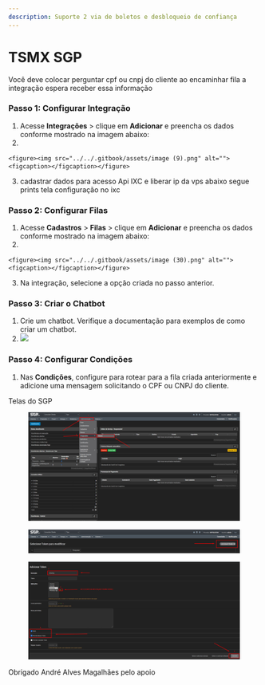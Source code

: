 ```yaml
---
description: Suporte 2 via de boletos e desbloqueio de confiança
---
```


# TSMX SGP

Você deve colocar perguntar cpf ou cnpj do cliente ao encaminhar fila a integração espera receber essa informação

### Passo 1: Configurar Integração <a href="#passo-1-configurar-integracao" id="passo-1-configurar-integracao"></a>

1. Acesse **Integrações** > clique em **Adicionar** e preencha os dados conforme mostrado na imagem abaixo:
2.

    <figure><img src="../../.gitbook/assets/image (9).png" alt=""><figcaption></figcaption></figure>
3. cadastrar dados para acesso Api IXC e liberar ip da vps abaixo segue prints tela configuração no ixc

### Passo 2: Configurar Filas <a href="#passo-2-configurar-filas" id="passo-2-configurar-filas"></a>

1. Acesse **Cadastros** > **Filas** > clique em **Adicionar** e preencha os dados conforme mostrado na imagem abaixo:
2.

    <figure><img src="../../.gitbook/assets/image (30).png" alt=""><figcaption></figcaption></figure>
3. Na integração, selecione a opção criada no passo anterior.

### Passo 3: Criar o Chatbot <a href="#passo-3-criar-o-chatbot" id="passo-3-criar-o-chatbot"></a>

1. Crie um chatbot. Verifique a documentação para exemplos de como criar um chatbot.
2. ![](https://doc.whazing.com.br/~gitbook/image?url=https%3A%2F%2F858671661-files.gitbook.io%2F%7E%2Ffiles%2Fv0%2Fb%2Fgitbook-x-prod.appspot.com%2Fo%2Fspaces%252FL28BkT6aCze1NvvWNwS5%252Fuploads%252Fgit-blob-48f570295bea2ee68bff1fee7839ec512a51b87b%252Ftela3.png%3Falt%3Dmedia\&width=300\&dpr=4\&quality=100\&sign=35229649\&sv=2)

### Passo 4: Configurar Condições <a href="#passo-4-configurar-condicoes" id="passo-4-configurar-condicoes"></a>

1. Nas **Condições**, configure para rotear para a fila criada anteriormente e adicione uma mensagem solicitando o CPF ou CNPJ do cliente.

Telas do SGP

<figure><img src="../../.gitbook/assets/image (5).png" alt=""><figcaption></figcaption></figure>

<figure><img src="../../.gitbook/assets/image (6).png" alt=""><figcaption></figcaption></figure>

<figure><img src="../../.gitbook/assets/image (7).png" alt=""><figcaption></figcaption></figure>

Obrigado André Alves Magalhães pelo apoio
